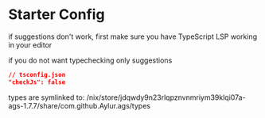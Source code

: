 
# Starter Config

if suggestions don't work, first make sure
you have TypeScript LSP working in your editor

if you do not want typechecking only suggestions

```json
// tsconfig.json
"checkJs": false
```

types are symlinked to:
/nix/store/jdqwdy9n23rlqpznvnmriym39klqi07a-ags-1.7.7/share/com.github.Aylur.ags/types
